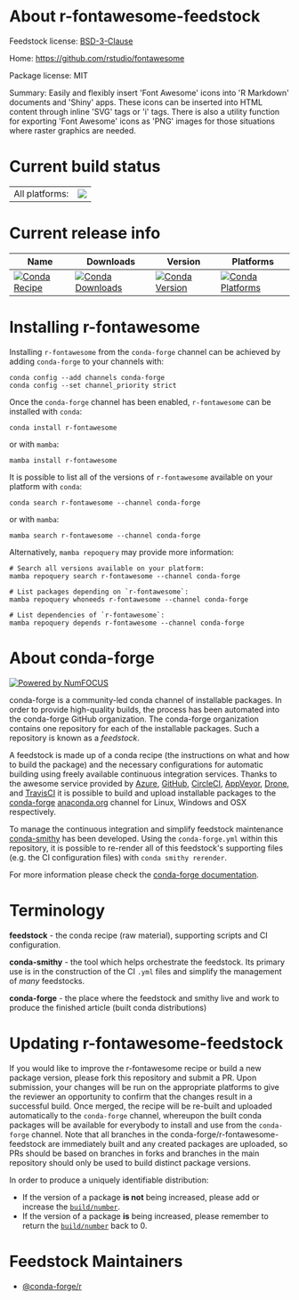 About r-fontawesome-feedstock
=============================

Feedstock license: [BSD-3-Clause](https://github.com/conda-forge/r-fontawesome-feedstock/blob/main/LICENSE.txt)

Home: https://github.com/rstudio/fontawesome

Package license: MIT

Summary: Easily and flexibly insert 'Font Awesome' icons into 'R Markdown' documents and 'Shiny' apps. These icons can be inserted into HTML content through inline 'SVG' tags or 'i' tags. There is also a utility function for exporting 'Font Awesome' icons as 'PNG' images for those situations where raster graphics are needed.

Current build status
====================


<table><tr><td>All platforms:</td>
    <td>
      <a href="https://dev.azure.com/conda-forge/feedstock-builds/_build/latest?definitionId=13970&branchName=main">
        <img src="https://dev.azure.com/conda-forge/feedstock-builds/_apis/build/status/r-fontawesome-feedstock?branchName=main">
      </a>
    </td>
  </tr>
</table>

Current release info
====================

| Name | Downloads | Version | Platforms |
| --- | --- | --- | --- |
| [![Conda Recipe](https://img.shields.io/badge/recipe-r--fontawesome-green.svg)](https://anaconda.org/conda-forge/r-fontawesome) | [![Conda Downloads](https://img.shields.io/conda/dn/conda-forge/r-fontawesome.svg)](https://anaconda.org/conda-forge/r-fontawesome) | [![Conda Version](https://img.shields.io/conda/vn/conda-forge/r-fontawesome.svg)](https://anaconda.org/conda-forge/r-fontawesome) | [![Conda Platforms](https://img.shields.io/conda/pn/conda-forge/r-fontawesome.svg)](https://anaconda.org/conda-forge/r-fontawesome) |

Installing r-fontawesome
========================

Installing `r-fontawesome` from the `conda-forge` channel can be achieved by adding `conda-forge` to your channels with:

```
conda config --add channels conda-forge
conda config --set channel_priority strict
```

Once the `conda-forge` channel has been enabled, `r-fontawesome` can be installed with `conda`:

```
conda install r-fontawesome
```

or with `mamba`:

```
mamba install r-fontawesome
```

It is possible to list all of the versions of `r-fontawesome` available on your platform with `conda`:

```
conda search r-fontawesome --channel conda-forge
```

or with `mamba`:

```
mamba search r-fontawesome --channel conda-forge
```

Alternatively, `mamba repoquery` may provide more information:

```
# Search all versions available on your platform:
mamba repoquery search r-fontawesome --channel conda-forge

# List packages depending on `r-fontawesome`:
mamba repoquery whoneeds r-fontawesome --channel conda-forge

# List dependencies of `r-fontawesome`:
mamba repoquery depends r-fontawesome --channel conda-forge
```


About conda-forge
=================

[![Powered by
NumFOCUS](https://img.shields.io/badge/powered%20by-NumFOCUS-orange.svg?style=flat&colorA=E1523D&colorB=007D8A)](https://numfocus.org)

conda-forge is a community-led conda channel of installable packages.
In order to provide high-quality builds, the process has been automated into the
conda-forge GitHub organization. The conda-forge organization contains one repository
for each of the installable packages. Such a repository is known as a *feedstock*.

A feedstock is made up of a conda recipe (the instructions on what and how to build
the package) and the necessary configurations for automatic building using freely
available continuous integration services. Thanks to the awesome service provided by
[Azure](https://azure.microsoft.com/en-us/services/devops/), [GitHub](https://github.com/),
[CircleCI](https://circleci.com/), [AppVeyor](https://www.appveyor.com/),
[Drone](https://cloud.drone.io/welcome), and [TravisCI](https://travis-ci.com/)
it is possible to build and upload installable packages to the
[conda-forge](https://anaconda.org/conda-forge) [anaconda.org](https://anaconda.org/)
channel for Linux, Windows and OSX respectively.

To manage the continuous integration and simplify feedstock maintenance
[conda-smithy](https://github.com/conda-forge/conda-smithy) has been developed.
Using the ``conda-forge.yml`` within this repository, it is possible to re-render all of
this feedstock's supporting files (e.g. the CI configuration files) with ``conda smithy rerender``.

For more information please check the [conda-forge documentation](https://conda-forge.org/docs/).

Terminology
===========

**feedstock** - the conda recipe (raw material), supporting scripts and CI configuration.

**conda-smithy** - the tool which helps orchestrate the feedstock.
                   Its primary use is in the construction of the CI ``.yml`` files
                   and simplify the management of *many* feedstocks.

**conda-forge** - the place where the feedstock and smithy live and work to
                  produce the finished article (built conda distributions)


Updating r-fontawesome-feedstock
================================

If you would like to improve the r-fontawesome recipe or build a new
package version, please fork this repository and submit a PR. Upon submission,
your changes will be run on the appropriate platforms to give the reviewer an
opportunity to confirm that the changes result in a successful build. Once
merged, the recipe will be re-built and uploaded automatically to the
`conda-forge` channel, whereupon the built conda packages will be available for
everybody to install and use from the `conda-forge` channel.
Note that all branches in the conda-forge/r-fontawesome-feedstock are
immediately built and any created packages are uploaded, so PRs should be based
on branches in forks and branches in the main repository should only be used to
build distinct package versions.

In order to produce a uniquely identifiable distribution:
 * If the version of a package **is not** being increased, please add or increase
   the [``build/number``](https://docs.conda.io/projects/conda-build/en/latest/resources/define-metadata.html#build-number-and-string).
 * If the version of a package **is** being increased, please remember to return
   the [``build/number``](https://docs.conda.io/projects/conda-build/en/latest/resources/define-metadata.html#build-number-and-string)
   back to 0.

Feedstock Maintainers
=====================

* [@conda-forge/r](https://github.com/orgs/conda-forge/teams/r/)

